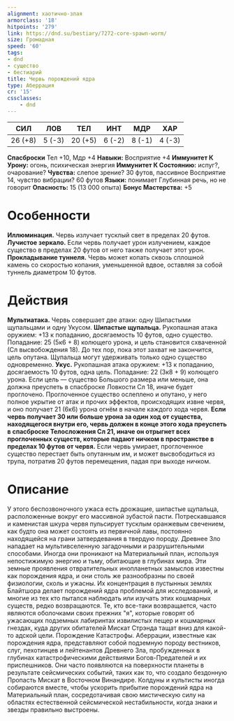 ```yaml
---
alignment: хаотично-злая
armorclass: '18'
hitpoints: '279'
link: https://dnd.su/bestiary/7272-core-spawn-worm/
size: Громадная
speed: '60'
tags:
- dnd
- существо
- бестиарий
title: Червь порождений ядра
type: Аберрация
cr: '15'
cssclasses:
    - dnd
---
```



| СИЛ | ЛОВ | ТЕЛ | ИНТ | МДР | ХАР |
|---|---|---|---|---|---|
| 26 (+8) | 5 (-3) | 20 (+5) | 6 (-2) | 8 (-1) | 4 (-3) |
**Спасброски** Тел +10, Мдр +4
**Навыки:** Восприятие +4
**Иммунитет К Урону:** огонь, психическая энергия
**Иммунитет К Состоянию:** испуг?, очарование?
**Чувства:** слепое зрение? 30 футов, пассивное Восприятие 14, чувство вибрации? 60 футов
**Языки:** понимает Глубинная речь, но не говорит
**Опасность:** 15 (13 000 опыта)
**Бонус Мастерства:** +5


# Особенности
**Иллюминация.** Червь излучает тусклый свет в пределах 20 футов.
**Лучистое зеркало.** Если червь получает урон излучением, каждое существо в пределах 20 футов от него также получает этот урон.
**Прокладывание туннеля.** Червь может копать сквозь сплошной камень со скоростью копания, уменьшенной вдвое, оставляя за собой туннель диаметром 10 футов.


# Действия
**Мультиатака.** Червь совершает две атаки: одну Шипастыми щупальцами и одну Укусом.
**Шипастые щупальца.** Рукопашная атака оружием: +13 к попаданию, досягаемость 10 футов, одно существо. Попадание: 25 (5к6 + 8) колющего урона, и цель становится схваченной (Сл высвобождения 18). До тех пор, пока этот захват не закончится, цель опутана. Щупальца могут удерживать только одно существо одновременно.
**Укус.** Рукопашная атака оружием: +13 к попаданию, досягаемость 10 футов, одна цель. Попадание: 22 (3к8 + 9) колющего урона. Если цель — существо Большого размера или меньше, она должна преуспеть в спасброске Ловкости Сл 18, иначе будет проглочено. Проглоченное существо ослеплено и опутано, у него полное укрытие от атак и прочих эффектов, происходящих извне червя, и оно получает 21 (6к6) урона огнём в начале каждого хода червя.
**Если червь получает 30 или больше урона за один ход от существа, находящегося внутри его, червь должен в конце этого хода преуспеть в спасброске Телосложения Сл 21, иначе он отрыгнет всех проглоченных существ, которые падают ничком в пространстве в пределах 10 футов от червя.** Если червь умирает, проглоченное существо перестает быть опутанным им, и может высвободиться из трупа, потратив 20 футов перемещения, падая при выходе ничком.


# Описание
У этого беспозвоночного ужаса есть дрожащие, шипастые щупальца, расположенные вокруг его массивной зубастой пасти. Потрескавшаяся и каменистая шкура червя пульсирует тусклым оранжевым свечением, как будто она может состоять из первичной лавы, постоянно находящейся на грани затвердевания в твердую породу. Древнее Зло нападает на мультивселенную загадочными и разрушительными способами. Иногда они проникают на Материальный план, используя непостижимую энергию и тьму, обитающие в глубинах мира. Эти земные проявления отвратительных инопланетных замыслов известны как порождения ядра, и они столь же разнообразны по своей физиологии, сколь и ужасны. Их концентрация в пустынных землях Блайтшора делает порождений ядра проблемой для исследований, и многие из тех кто пытался наблюдать или изучать этих кошмарных существ, редко возвращаются. Те, кто все-таки возвращается, часто являются оболочками своих прежних "я", которые говорят об ужасающих подземных лабиринтах извилистых пещер и кошмарных гнездах, куда других обитателей Мискат Стрэнда тащат вниз для какой-то адской цели. Порождение Катастрофы. Аберрации, известные как порождения ядра, представляют собой подземную породу вестников, слуг, пехотинцев и лейтенантов Древнего Зла, пробужденных в глубинах катастрофическими действиями Богов-Предателей и их приспешников. Они часто появляются на поверхности планеты в результате сейсмических событий, таких как то, что создало бездонную Пропасть Мискат в Восточном Винандире. Колдуны и культисты иногда собираются вместе, чтобы ускорить прибытие порождений ядра на Материальный план, сосредотачивая свою мистическую силу на областях естественной сейсмической нестабильности, когда знаки и звезды правильно выстроены.